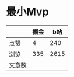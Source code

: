 # 最小Mvp

|        | 掘金 | b站  |
| ------ | ---- | ---- |
| 点赞   | 4    |  240   |
| 浏览   | 335    |  2615    |
| 文章数 |     |     |

